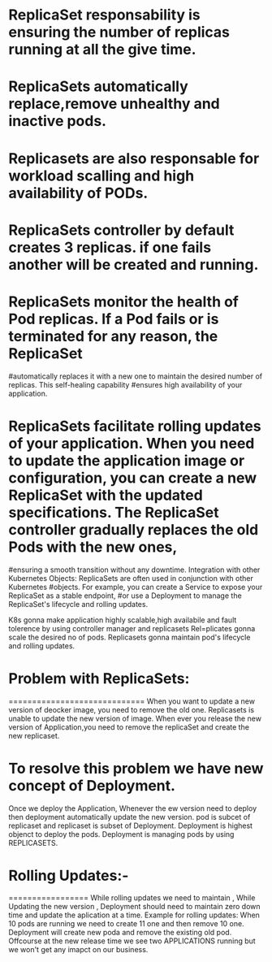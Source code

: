 # ReplicaSet responsability is ensuring the number of replicas running at all the give time.
# ReplicaSets automatically replace,remove unhealthy and inactive pods.
# Replicasets are  also responsable for workload scalling and high availability of PODs.
# ReplicaSets controller by default creates 3 replicas. if one fails another will be created and running.
#  ReplicaSets monitor the health of Pod replicas. If a Pod fails or is terminated for any reason, the ReplicaSet
 #automatically replaces it with a new one to maintain the desired number of replicas. This self-healing capability 
 #ensures high availability of your application.
# ReplicaSets facilitate rolling updates of your application. When you need to update the application image or configuration, you can create a new ReplicaSet with the updated specifications. The ReplicaSet controller gradually replaces the old Pods with the new ones,
 #ensuring a smooth transition without any downtime.
Integration with other Kubernetes Objects: ReplicaSets are often used in conjunction with other Kubernetes 
#objects. For example, you can create a Service to expose your ReplicaSet as a stable endpoint, 
#or use a Deployment to manage the ReplicaSet's lifecycle and rolling updates.

<Managing Replicas:> <Scaling> <Self-Healing> <Rolling Updates:> 
K8s gonna make application highly scalable,high availabile and fault tolerence by using controller manager and replicasets
Rel=plicates gonna scale the desired no of pods.
Replicasets gonna maintain pod's lifecycle and rolling updates.

# Problem with ReplicaSets:
=============================
When you want to update a new version of deocker image, you need to remove the old one.
Replicasets is unable to update the new version of image.
When ever you release the new version of Application,you need to remove the replicaSet and create the new replicaset.

# To resolve this problem we have new concept of Deployment. 
Once we deploy the Application, Whenever the ew version need to deploy then deployment automatically update the new version.
<kubectl get rs>
pod is subcet of replicaset and replicaset is subset of Deployment.
Deployment is highest objenct to deploy the pods.
Deployment is managing pods by using REPLICASETS.

# Rolling Updates:-
=================
While rolling updates we need to maintain <Zero time>,
While Updating the new version , Deployment should need to maintain zero down time and update the aplication at a time.
Example for rolling updates:
When 10 pods are running we need to create 11 one and then remove 10 one.
Deployment will create new poda and remove the existing old pod.
Offcourse at the new release time we see two APPLICATIONS running but we won't get any imapct on our business.
<Even we can overcome this problem by using rolling update strategy>
